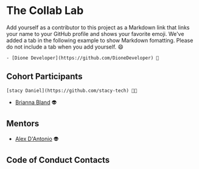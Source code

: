 # The Collab Lab

Add yourself as a contributor to this project as a Markdown link that links your name to your GitHub profile and shows your favorite emoji. We've added a tab in the following example to show Markdown fomatting. Please do not include a tab when you add yourself. 😄

    - [Dione Developer](https://github.com/DioneDeveloper) 💅

## Cohort Participants

    [stacy Daniel](https://github.com/stacy-tech) 💃🏾

- [Brianna Bland](https://github.com/bbland1) 👽

## Mentors

- [Alex D'Antonio](https://github.com/alex-andria) 👽
  
## Code of Conduct Contacts
